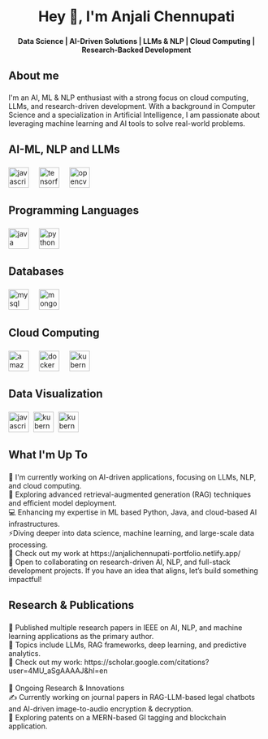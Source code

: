 <h1 align="center">Hey 👋, I'm Anjali Chennupati</h1>

###

<p align="center"><b>Data Science | AI-Driven Solutions | LLMs & NLP | Cloud Computing | Research-Backed Development</b></p>

###

<h2 align="left">About me</h2>

###

<p align="left">I'm an AI, ML & NLP enthusiast with a strong focus on cloud computing, LLMs, and research-driven development. With a background in Computer Science and a specialization in Artificial Intelligence, I am passionate about leveraging machine learning and AI tools to solve real-world problems.</p>

###

<h2 align="left">AI-ML, NLP and LLMs</h2>


###

<div align="left">
  <img src="https://i.postimg.cc/pdgQWVcb/download-1.png" height="40" alt="javascript logo"  />
  <img width="12" />
<img src="https://cdn.jsdelivr.net/gh/devicons/devicon/icons/tensorflow/tensorflow-original.svg" height="40" alt="tensorflow logo"  />  <img width="12" />
  <img src="https://cdn.jsdelivr.net/gh/devicons/devicon/icons/opencv/opencv-original.svg" height="40" alt="opencv logo"  />
</div>





###

<h2 align="left">Programming Languages</h2>

###

<div align="left">
  <img src="https://cdn.jsdelivr.net/gh/devicons/devicon/icons/java/java-original.svg" height="40" alt="java logo"  />
  <img width="12" />
  <img src="https://cdn.jsdelivr.net/gh/devicons/devicon/icons/python/python-original.svg" height="40" alt="python logo"  />
</div>

###

<h2 align="left">Databases</h2>

###

<div align="left">
  <img src="https://cdn.jsdelivr.net/gh/devicons/devicon/icons/mysql/mysql-original.svg" height="40" alt="mysql logo"  />
  <img width="12" />
  <img src="https://cdn.jsdelivr.net/gh/devicons/devicon/icons/mongodb/mongodb-original.svg" height="40" alt="mongodb logo"  />
</div>

###

<h2 align="left">Cloud Computing</h2>

###

<div align="left">
  <img src="https://cdn.jsdelivr.net/gh/devicons/devicon/icons/amazonwebservices/amazonwebservices-line-wordmark.svg" height="40" alt="amazonwebservices logo"  />
  <img width="12" />
  <img src="https://cdn.jsdelivr.net/gh/devicons/devicon/icons/docker/docker-original.svg" height="40" alt="docker logo"  />
  <img width="12" />
  <img src="https://cdn.jsdelivr.net/gh/devicons/devicon/icons/kubernetes/kubernetes-plain.svg" height="40" alt="kubernetes logo"  />
</div>

###

<h2 align="left">Data Visualization</h2>

###

<div align="left">
  <img src="https://i.pcmag.com/imagery/reviews/03ET1vJXgWnmfrLZ7g542br-5.fit_scale.size_760x427.v1569475368.jpg" height="40" alt="javascript logo"  />
  <img width="1" />
  <img src="https://p7.hiclipart.com/preview/820/213/149/5bbafa9a0d661.jpg" height="40" alt="kubernetes logo"  />
  <img width="1" />
  <img src="https://git-scm.com/images/logos/downloads/Git-Icon-1788C.png" height="40" alt="kubernetes logo"  />
</div>

###

<h2 align="left">What I'm Up To</h2>

###

<p align="left">🔭 I'm currently working on AI-driven applications, focusing on LLMs, NLP, and cloud computing.<br>🌱 Exploring advanced retrieval-augmented generation (RAG) techniques and efficient model deployment.<br>💻 Enhancing my expertise in ML based Python, Java, and cloud-based AI infrastructures.<br>⚡Diving deeper into data science, machine learning, and large-scale data processing.<br>🚀 Check out my work at https://anjalichennupati-portfolio.netlify.app/<br>👯 Open to collaborating on research-driven AI, NLP, and full-stack development projects. If you have an idea that aligns, let’s build something impactful!</p>

###

<h2 align="left">Research & Publications</h2>

###

<p align="left">📖 Published multiple research papers in IEEE on AI, NLP, and machine learning applications as the primary author.<br>🧠 Topics include LLMs, RAG frameworks, deep learning, and predictive analytics.<br>🔗 Check out my work: https://scholar.google.com/citations?user=4MU_aSgAAAAJ&hl=en<br><br>📌 Ongoing Research & Innovations<br>✍️ Currently working on journal papers in RAG-LLM-based legal chatbots and AI-driven image-to-audio encryption & decryption.<br>🔖 Exploring patents on a MERN-based GI tagging and blockchain application.</p>

###

